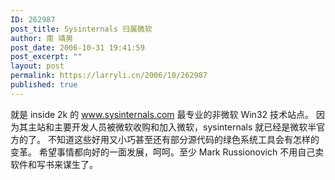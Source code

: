 ```yaml
---
ID: 262987
post_title: Sysinternals 归属微软
author: 南 靖男
post_date: 2006-10-31 19:41:59
post_excerpt: ""
layout: post
permalink: https://larryli.cn/2006/10/262987
published: true
---
```

就是 inside 2k 的 <a href="http://www.sysinternals.com">www.sysinternals.com</a> 最专业的非微软 Win32 技术站点。
因为其主站和主要开发人员被微软收购和加入微软，sysinternals 就已经是微软半官方的了。
不知道这些好用又小巧甚至还有部分源代码的绿色系统工具会有怎样的变革。
希望事情都向好的一面发展，呵呵。至少 Mark Russionovich 不用自己卖软件和写书来谋生了。